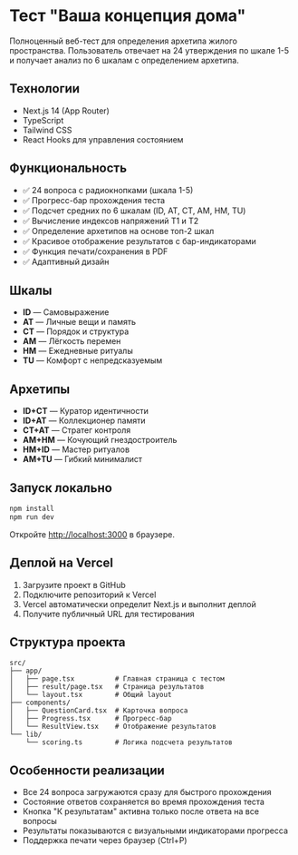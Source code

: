 # Тест "Ваша концепция дома"

Полноценный веб-тест для определения архетипа жилого пространства. Пользователь отвечает на 24 утверждения по шкале 1-5 и получает анализ по 6 шкалам с определением архетипа.

## Технологии

- Next.js 14 (App Router)
- TypeScript
- Tailwind CSS
- React Hooks для управления состоянием

## Функциональность

- ✅ 24 вопроса с радиокнопками (шкала 1-5)
- ✅ Прогресс-бар прохождения теста
- ✅ Подсчет средних по 6 шкалам (ID, AT, CT, AM, HM, TU)
- ✅ Вычисление индексов напряжений T1 и T2
- ✅ Определение архетипов на основе топ-2 шкал
- ✅ Красивое отображение результатов с бар-индикаторами
- ✅ Функция печати/сохранения в PDF
- ✅ Адаптивный дизайн

## Шкалы

- **ID** — Самовыражение
- **AT** — Личные вещи и память  
- **CT** — Порядок и структура
- **AM** — Лёгкость перемен
- **HM** — Ежедневные ритуалы
- **TU** — Комфорт с непредсказуемым

## Архетипы

- **ID+CT** — Куратор идентичности
- **ID+AT** — Коллекционер памяти
- **CT+AT** — Стратег контроля
- **AM+HM** — Кочующий гнездостроитель
- **HM+ID** — Мастер ритуалов
- **AM+TU** — Гибкий минималист

## Запуск локально

```bash
npm install
npm run dev
```

Откройте [http://localhost:3000](http://localhost:3000) в браузере.

## Деплой на Vercel

1. Загрузите проект в GitHub
2. Подключите репозиторий к Vercel
3. Vercel автоматически определит Next.js и выполнит деплой
4. Получите публичный URL для тестирования

## Структура проекта

```
src/
├── app/
│   ├── page.tsx          # Главная страница с тестом
│   ├── result/page.tsx   # Страница результатов
│   └── layout.tsx        # Общий layout
├── components/
│   ├── QuestionCard.tsx  # Карточка вопроса
│   ├── Progress.tsx      # Прогресс-бар
│   └── ResultView.tsx    # Отображение результатов
└── lib/
    └── scoring.ts        # Логика подсчета результатов
```

## Особенности реализации

- Все 24 вопроса загружаются сразу для быстрого прохождения
- Состояние ответов сохраняется во время прохождения теста
- Кнопка "К результатам" активна только после ответа на все вопросы
- Результаты показываются с визуальными индикаторами прогресса
- Поддержка печати через браузер (Ctrl+P)
